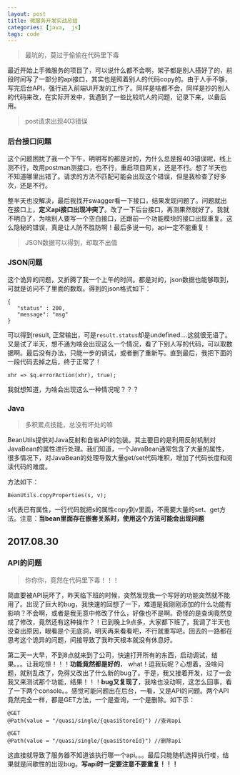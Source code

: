 ```yaml
---
layout: post
title: 微服务开发实战总结
categories: [java,  js]
tags: code
---
```


> 最坑的，莫过于偷偷在代码里下毒

最近开始上手微服务的项目了，可以说什么都不会啊，架子都是别人搭好了的，前段时间写了一部分的api接口，其实也是照着别人的代码copy的。由于人手不够，写完后台API，强行进入前端UI开发的工作了。同样是啥都不会，同样是抄的别人的代码来改，在实际开发中，我遇到了一些比较坑人的问题，记录下来，以备后用。

> post请求出现403错误

### 后台接口问题

这个问题困扰了我一个下午，明明写的都是对的，为什么总是报403错误呢，线上测不行，改用postman测接口，也不行，重启项目网关，还是不行。想了半天也不知道哪里出错了。请求的方法不匹配可能会出现这个错误，但是我检查了好多次，还是不行。

整半天也没解决，最后我找开swagger看一下接口，结果发现问题了。问题就出在接口上，**定义api接口出现冲突了**。改了一下后台接口，再测果然就好了。我就不明白了，为啥别人要写一个空白接口，还跟前一个功能模块的接口出现重复。这么隐秘的错误，真是让人防不胜防啊！最后多说一句，api一定不能重复！

> JSON数据可以得到，却取不出值

### JSON问题

这个诡异的问题，又折腾了我一个上午的时间。都是对的，json数据也能够取到，可就是访问不了里面的数取。得到的json格式如下：

```
{
   "status" : 200,
   "message": "msg"
}
```
可以得到result, 正常输出，可是`result.status`却是undefined....这就很无语了。又是试了半天，想不通为啥会出现这么一个情况，看了下别人写的代码，可以取数据啊。最后没有办法，只能一步的调试，或者删了重新写。直到最后，我把下面的一段代码去掉之后，终于正常了！
```
xhr => $q.errorAction(xhr), true);
```
我就想知道，为啥会出现这么一种情况呢？？？

### Java

>多积累点技能，总没有坏处的嘛

BeanUtils提供对Java反射和自省API的包装。其主要目的是利用反射机制对JavaBean的属性进行处理。我们知道，一个JavaBean通常包含了大量的属性，很多情况下，对JavaBean的处理导致大量get/set代码堆积，增加了代码长度和阅读代码的难度。

方法如下：
```
BeanUtils.copyProperties(s, v); 
```

s代表已有属性，一行代码就把s的属性copy到v里面，不需要大量的set、get方法。注意：**当bean里面存在嵌套关系时，使用这个方法可能会出现问题**

## 2017.08.30
### API的问题

>你你你，竟然在代码里下毒！！！

简直要被API玩坏了，昨天临下班的时候，突然发现我一个写好的功能突然就不能用了。出现了巨大的bug，我快速的回想了一下，难道是我刚刚添加的什么功能有影响？不会啊，或者是我无意中修改了什么，好像也不是啊。奇怪的是查询竟然变成了修改，竟然还有这种操作？！已到晚上9点多，大家都下班了，我调了半天也没查出原因，眼看是个无底洞，明天再来看看吧，不行就重写吧。回去的一路都在思考这个诡异的问题，间接导致了我昨天根本就没有休息好。

第二天一大早，不到8点就来到了公司，快速打开所有的东西，启动调试，结果。。。让我吃惊！！！**功能竟然都是好的**， what！逗我玩呢？心想着，没啥问题，就别乱改了，免得又改出了什么新的bug了。于是，我又接着开发，过了一会我又来测试那个功能，结果！！！**bug又复现了**，我啥也没动啊，这怎么回事，看了一下两个console。。感觉可能问题出在后台，一看，又是API的问题。两个API竟然完全一样，都是GET方法，一个是查询，一个是删除。如下示：
```
@GET
@Path(value = "/quasi/single/{quasiStoreId}") //查询api

@GET
@Path(value = "/quasi/single/{quasiStoreId}") //删除api
```
这直接就导致了服务器不知道该执行哪一个api。。。最后只能随机选择执行喽，结果就是间歇性的出现bug。**写api时一定要注意不要重复！！！**